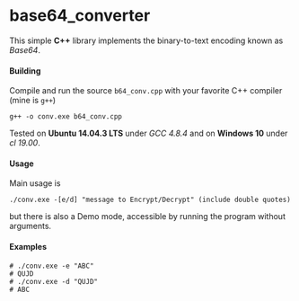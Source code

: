 # base64_converter

This simple **C++** library implements the binary-to-text encoding known as *Base64*.

#### Building
Compile and run the source ``b64_conv.cpp`` with your favorite C++ compiler  (mine is ``g++``)
```
g++ -o conv.exe b64_conv.cpp
```
Tested on **Ubuntu 14.04.3 LTS** under *GCC 4.8.4* and on **Windows 10** under *cl 19.00*.

#### Usage
Main usage is
```
./conv.exe -[e/d] "message to Encrypt/Decrypt" (include double quotes)
```
but there is also a Demo mode, accessible by running the program without arguments.

#### Examples
```
# ./conv.exe -e "ABC"
# QUJD
# ./conv.exe -d "QUJD"
# ABC
```
